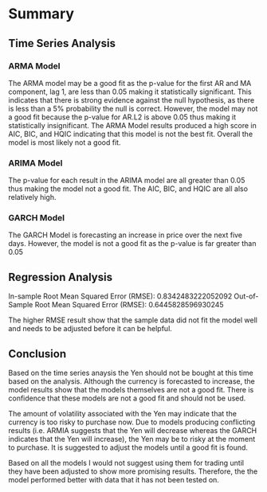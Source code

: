 # Summary

## Time Series Analysis 


### ARMA Model

The ARMA model may be a good fit as the p-value for the first AR and MA component, lag 1, are less than 0.05 making it statistically significant. This indicates that there is strong evidence against the null hypothesis, as there is less than a 5% probability the null is correct. However, the model may not a good fit because the p-value for AR.L2 is above 0.05 thus making it statistically insignificant. The ARMA Model results produced a high score in AIC, BIC, and HQIC indicating that this model is not the best fit. Overall the model is most likely not a good fit.

### ARIMA Model

The p-value for each result in the ARIMA model are all greater than 0.05 thus making the model not a good fit. The AIC, BIC, and HQIC are all also relatively high. 


### GARCH Model

The GARCH Model is forecasting an increase in price over the next five days. However, the model is not a good fit as the p-value is far greater than 0.05

## Regression Analysis 

In-sample Root Mean Squared Error (RMSE): 0.8342483222052092
Out-of-Sample Root Mean Squared Error (RMSE): 0.6445828596930245
    
The higher RMSE result show that the sample data did not fit the model well and needs to be adjusted before it can be helpful. 

## Conclusion

Based on the time series anaysis the Yen should not be bought at this time based on the analysis. Although the currency is forecasted to increase, the model results show that the models themselves are not a good fit. There is confidence that these models are not a good fit and should not be used. 

The amount of volatility associated with the Yen may indicate that the currency is too risky to purchase now. Due to models producing conflicting results (i.e. ARMIA suggests that the Yen will decrease whereas the GARCH indicates that the Yen will increase), the Yen may be to risky at the moment to purchase. It is suggested to adjust the models until a good fit is found. 

Based on all the models I would not suggest using them for trading until they have been adjusted to show more promising results. Therefore, the the model performed better with data that it has not been tested on.